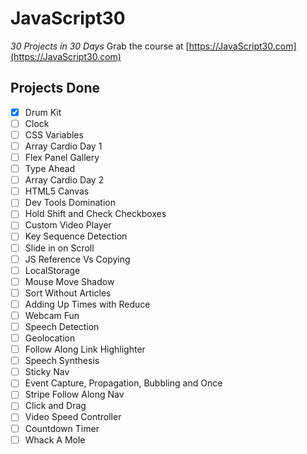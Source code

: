# JavaScript30

*30 Projects in 30 Days*
Grab the course at [https://JavaScript30.com](https://JavaScript30.com)


## Projects Done

- [x] Drum Kit
- [ ] Clock
- [ ] CSS Variables
- [ ] Array Cardio Day 1
- [ ] Flex Panel Gallery
- [ ] Type Ahead
- [ ] Array Cardio Day 2
- [ ] HTML5 Canvas
- [ ] Dev Tools Domination
- [ ] Hold Shift and Check Checkboxes
- [ ] Custom Video Player
- [ ] Key Sequence Detection
- [ ] Slide in on Scroll
- [ ] JS Reference Vs Copying
- [ ] LocalStorage
- [ ] Mouse Move Shadow
- [ ] Sort Without Articles
- [ ] Adding Up Times with Reduce
- [ ] Webcam Fun
- [ ] Speech Detection
- [ ] Geolocation
- [ ] Follow Along Link Highlighter
- [ ] Speech Synthesis
- [ ] Sticky Nav
- [ ] Event Capture, Propagation, Bubbling and Once
- [ ] Stripe Follow Along Nav
- [ ] Click and Drag
- [ ] Video Speed Controller
- [ ] Countdown Timer
- [ ] Whack A Mole
